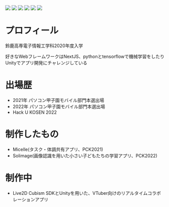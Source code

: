 <div display=flex>
  <img src="https://img.shields.io/badge/-Typescript-007ACC.svg?logo=typescript&style=plastic">
  <img src="https://img.shields.io/badge/-Python-3776AB.svg?logo=python&style=plastic">
  <img src="https://img.shields.io/badge/-Next.js-000000.svg?logo=next.js&style=plastic">
  <img src="https://img.shields.io/badge/-Ubuntu-E95420.svg?logo=ubuntu&style=plastic">
  <img src="https://img.shields.io/badge/-Apache-D22128.svg?logo=apache&style=plastic">
  <img src="https://img.shields.io/badge/-Unity-000000.svg?logo=unity&style=plastic">
  
</div>

# プロフィール
鈴鹿高専電子情報工学科2020年度入学

好きなWebフレームワークはNextJS、pythonとtensorflowで機械学習をしたりUnityでアプリ開発にチャレンジしている



# 出場歴
- 2021年 パソコン甲子園モバイル部門本選出場
- 2022年 パソコン甲子園モバイル部門本選出場
- Hack U KOSEN 2022


# 制作したもの
- Micelle(タスク・体調共有アプリ、PCK2021)
- Solimage(画像認識を用いた小さい子どもたちの学習アプリ、PCK2022)

# 制作中
- Live2D Cubism SDKとUnityを用いた、VTuber向けのリアルタイムコラボレーションアプリ
